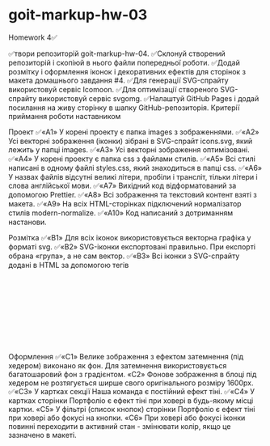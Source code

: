 # goit-markup-hw-03

Homework 4✅

✅твори репозиторій goit-markup-hw-04.
✅Склонуй створений репозиторій і скопіюй в нього файли попередньої роботи.
✅Додай розмітку і оформлення іконок і декоративних ефектів для сторінок з макета домашнього завдання #4.
✅Для генерації SVG-спрайту використовуй сервіс Icomoon.
✅Для оптимізації створеного SVG-спрайту використовуй сервіс svgomg.
✅Налаштуй GitHub Pages і додай посилання на живу сторінку в шапку GitHub-репозиторія.
Критерії приймання роботи наставником

Проект
✅«A1» У корені проекту є папка images з зображеннями.
✅«A2» Усі векторні зображення (іконки) зібрані в SVG-спрайт icons.svg, який лежить у папці images.
✅«A3» Усі векторні зображення оптимізовані.
✅«A4» У корені проекту є папка css з файлами стилів.
✅«A5» Всі стилі написані в одному файлі styles.css, який знаходиться в папці css.
✅«A6» У назвах файлів відсутні великі літери, пробіли і трансліт, тільки літери і слова англійської мови.
✅«A7» Вихідний код відформатований за допомогою Prettier.
✅«A8» Всі зображення та текстовий контент взяті з макета.
✅«A9» На всіх HTML-сторінках підключений нормалізатор стилів modern-normalize.
✅«A10» Код написаний з дотриманням настанови.

Розмітка
✅«B1» Для всіх іконок використовується векторна графіка у форматі svg.
✅«B2» SVG-іконки експортовані правильно. При експорті обрана «група», а не сам вектор.
✅«B3» Всі іконки з SVG-спрайту додані в HTML за допомогою тегів <svg> і <use>
✅«B4» Розміри іконок взяті з макета і задані елементу <svg> в HTML-файлі.
✅«B5» У блоці Контактів у шапці додані іконки конверта і телефону.
✅«B6» В секції Переваг додані іконки.
✅«B7» В секції Команди додані іконки соцмереж.
✅«B8» В секції Клієнтів додані іконки компаній.
✅«B9» У футері додані іконки соцмереж.

Оформлення
✅«C1» Велике зображення з ефектом затемнення (під хедером) виконано як фон. Для затемнення використовується багатошаровий фон з градієнтом.
«C2» Фонове зображення в блоці під хедером не розтягується ширше свого оригінального розміру 1600рх.
✅«C3» У картках секції Наша команда є постійний ефект тіні.
✅«C4» У картках сторінки Портфоліо є ефект тіні при ховері в будь-якому місці картки.
«C5» У фільтрі (список кнопок) сторінки Портфоліо є ефект тіні при ховері або фокусі на кнопки.
«C6» При ховері або фокусі іконки повинні переходити в активний стан - змінювати колір, якщо це зазначено в макеті.
